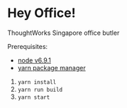 # Hey Office!

ThoughtWorks Singapore office butler

Prerequisites:
- [node v6.9.1](https://nodejs.org/en/)
- [yarn package manager](https://github.com/yarnpkg/yarn)

1. `yarn install`
2. `yarn run build`
3. `yarn start`

